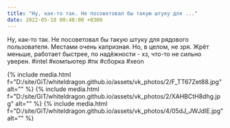 ```yaml
---
title: "Ну, как-то так. Не посоветовал бы такую штуку для ..."
date: 2022-05-18 00:48:00 +0300
---
```


Ну, как-то так. Не посоветовал бы такую штуку для рядового пользователя. Местами очень капризная.
Но, в целом, не зря. Жрёт меньше, работает быстрее, по надёжности - хз, что-то не сильно уверен.
#intel #компьютер #пк #сборка #xeon


{% include media.html f="D:/site/GiT/whiteldragon.github.io/assets/vk_photos/2/F_TT67Zet88.jpg" alt="" %}
{% include media.html f="D:/site/GiT/whiteldragon.github.io/assets/vk_photos/2/XAHBCtH8dhg.jpg" alt="" %}
{% include media.html f="D:/site/GiT/whiteldragon.github.io/assets/vk_photos/4/05dJ_JWJdIE.jpg" alt="" %}
